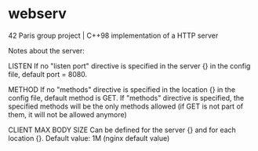 # webserv

42 Paris group project | C++98 implementation of a HTTP server

Notes about the server:

LISTEN
If no "listen port" directive is specified in the server {} in the config file, default port = 8080.

METHOD
If no "methods" directive is specified in the location {} in the config file, default method is GET.
If "methods" directive is specified, the specified methods will be the only methods allowed (if GET is not part of them, it will not be allowed anymore)

CLIENT MAX BODY SIZE
Can be defined for the server {} and for each location {}.
Default value: 1M (nginx default value)


